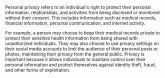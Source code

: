 Personal privacy refers to an individual's right to protect their personal information, relationships, and activities from being disclosed or monitored without their consent. This includes information such as medical records, financial information, personal communication, and internet activity.

For example, a person may choose to keep their medical records private to protect their sensitive health information from being shared with unauthorized individuals. They may also choose to use privacy settings on their social media accounts to limit the audience of their personal posts or photos, maintaining their privacy from the general public. Privacy is important because it allows individuals to maintain control over their personal information and protect themselves against identity theft, fraud, and other forms of exploitation.